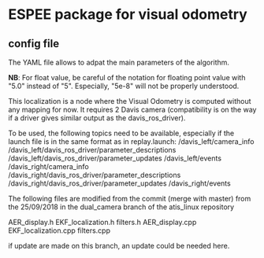 # ESPEE package for visual odometry

## config file
The YAML file allows to adpat the main parameters of the algorithm.

**NB**: For float value, be careful of the notation for floating point value with "5.0" instead of "5". Especially, "5e-8" will not be properly understood.

This localization is a node where the Visual Odometry is computed without any mapping for now. It requires 2 Davis camera (compatibility is on the way if a driver gives similar output as the davis_ros_driver).

To be used, the following topics need to be available, especially if the launch file is in the same format as in replay.launch:
/davis_left/camera_info /davis_left/davis_ros_driver/parameter_descriptions /davis_left/davis_ros_driver/parameter_updates /davis_left/events /davis_right/camera_info /davis_right/davis_ros_driver/parameter_descriptions /davis_right/davis_ros_driver/parameter_updates /davis_right/events

The following files are modified from the commit (merge with master)
from the 25/09/2018 in the dual_camera branch of the atis_linux repository

AER_display.h 
EKF_localization.h
filters.h
AER_display.cpp
EKF_localization.cpp
filters.cpp

if update are made on this branch, an update could be needed here.
